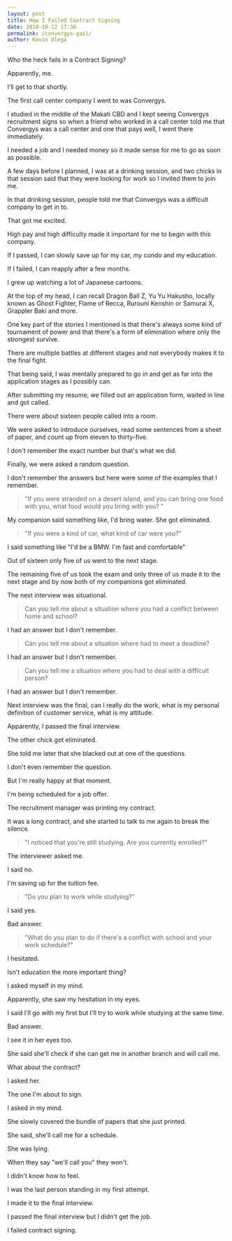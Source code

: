 ```yaml
--- 
layout: post 
title: How I Failed Contract Signing
date: 2018-10-12 17:38
permalink: /convergys-gail/ 
author: Kevin Olega 
--- 
```

Who the heck fails in a Contract Signing?

Apparently, me.

I'll get to that shortly.

The first call center company I went to was Convergys.

I studied in the middle of the Makati CBD and I kept seeing Convergys recruitment signs so when a friend who worked in a call center told me that Convergys was a call center and one that pays well, I went there immediately.

I needed a job and I needed money so it made sense for me to go as soon as possible.

A few days before I planned, I was at a drinking session, and two chicks in that session said that they were looking for work so I invited them to join me.

In that drinking session, people told me that Convergys was a difficult company to get in to.

That got me excited.

High pay and high difficulty made it important for me to begin with this company.

If I passed, I can slowly save up for my car, my condo and my education.

If I failed, I can reapply after a few months.

I grew up watching a lot of Japanese cartoons.

At the top of my head, I can recall Dragon Ball Z, Yu Yu Hakusho, locally known as Ghost Fighter, Flame of Recca, Rurouni Kenshin or Samurai X, Grappler Baki and more.

One key part of the stories I mentioned is that there's always some kind of tournament of power and that there's a form of elimination where only the strongest survive.

There are multiple battles at different stages and not everybody makes it to the final fight.

That being said, I was mentally prepared to go in and get as far into the application stages as I possibly can. 

After submitting my resume, we filled out an application form, waited in line and got called.

There were about sixteen people called into a room.

We were asked to introduce ourselves, read some sentences from a sheet of paper, and count up from eleven to thirty-five. 

I don't remember the exact number but that's what we did.

Finally, we were asked a random question.

I don't remember the answers but here were some of the examples that I remember.

> "If you were stranded on a desert island, and you can bring one food with you, what food would you bring with you? "

My companion said something like, I'd bring water. She got eliminated.

> "If you were a kind of car, what kind of car were you?"
 
I said something like "I'd be a BMW. I'm fast and comfortable" 

Out of sixteen only five of us went to the next stage. 

The remaining five of us took the exam and only three of us made it to the next stage and by now both of my companions got eliminated.

The next interview was situational. 

> Can you tell me about a situation where you had a conflict between home and school?

I had an answer but I don't remember.

> Can you tell me about a situation where had to meet a deadline?

I had an answer but I don't remember.

> Can you tell me a situation where you had to deal with a difficult person?

I had an answer but I don't remember.

Next interview was the final, can I really do the work, what is my personal definition of customer service, what is my attitude.

Apparently, I passed the final interview.

The other chick got eliminated.

She told me later that she blacked out at one of the questions.

I don't even remember the question.

But I'm really happy at that moment.

I'm being scheduled for a job offer. 

The recruitment manager was printing my contract. 

It was a long contract, and she started to talk to me again to break the silence. 

> "I noticed that you're still studying. Are you currently enrolled?" 

The interviewer asked me.

I said no. 

I'm saving up for the tuition fee.

> "Do you plan to work while studying?"

I said yes.

Bad answer.

> "What do you plan to do if there's a conflict with school and your work schedule?"

I hesitated. 

Isn't education the more important thing? 

I asked myself in my mind.

Apparently, she saw my hesitation in my eyes.

I said I'll go with my first but I'll try to work while studying at the same time.

Bad answer.

I see it in her eyes too.

She said she'll check if she can get me in another branch and will call me.

What about the contract? 

I asked her. 

The one I'm about to sign. 

I asked in my mind.

She slowly covered the bundle of papers that she just printed.

She said, she'll call me for a schedule. 

She was lying.

When they say "we'll call you" they won't.

I didn't know how to feel.

I was the last person standing in my first attempt. 

I made it to the final interview.

I passed the final interview but I didn't get the job.

I failed contract signing.
